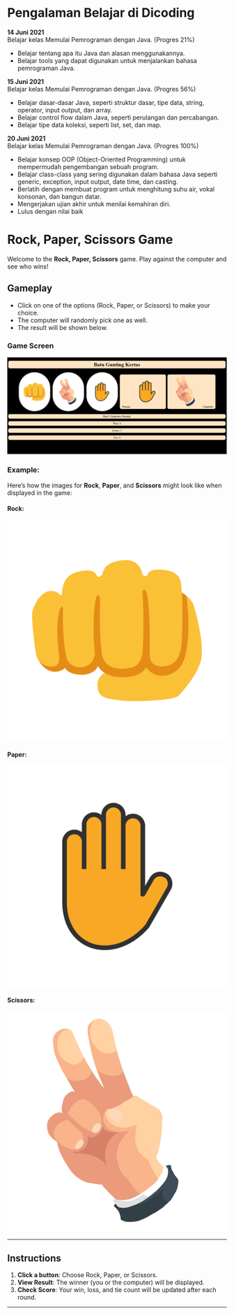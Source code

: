 # Pengalaman Belajar di Dicoding

**14 Juni 2021**<br>
Belajar kelas Memulai Pemrograman dengan Java. (Progres 21%)
* Belajar tentang apa itu Java dan alasan menggunakannya.
* Belajar tools yang dapat digunakan untuk menjalankan bahasa pemrograman Java.

**15 Juni 2021**<br>
Belajar kelas Memulai Pemrograman dengan Java. (Progres 56%)
* Belajar dasar-dasar Java, seperti struktur dasar, tipe data, string, operator, input output, dan array.
* Belajar control flow dalam Java, seperti perulangan dan percabangan.
* Belajar tipe data koleksi, seperti list, set, dan map.

**20 Juni 2021**<br>
Belajar kelas Memulai Pemrograman dengan Java. (Progres 100%)
* Belajar konsep OOP (Object-Oriented Programming) untuk mempermudah pengembangan sebuah program.
* Belajar class-class yang sering digunakan dalam bahasa Java seperti generic, exception, input output, date time, dan casting.
* Berlatih dengan membuat program untuk menghitung suhu air, vokal konsonan, dan bangun datar.
* Mengerjakan ujian akhir untuk menilai kemahiran diri.
* Lulus dengan nilai baik

# Rock, Paper, Scissors Game

Welcome to the **Rock, Paper, Scissors** game. Play against the computer and see who wins!

## Gameplay

- Click on one of the options (Rock, Paper, or Scissors) to make your choice.
- The computer will randomly pick one as well.
- The result will be shown below.

### Game Screen

![Game Screen](images/gambar.png)

### Example:

Here’s how the images for **Rock**, **Paper**, and **Scissors** might look like when displayed in the game:

#### Rock:
![Rock Image](images/kepal.png)

#### Paper:
![Paper Image](images/kertas.png)

#### Scissors:
![Scissors Image](images/duajari.png)

---

## Instructions

1. **Click a button**: Choose Rock, Paper, or Scissors.
2. **View Result**: The winner (you or the computer) will be displayed.
3. **Check Score**: Your win, loss, and tie count will be updated after each round.

---
